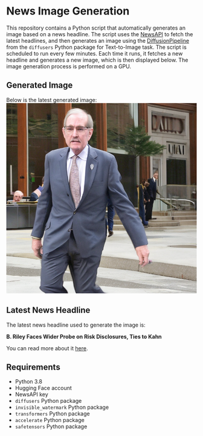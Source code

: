 # News Image Generation
This repository contains a Python script that automatically generates an image based on a news headline. The script uses the [NewsAPI](https://newsapi.org/) to fetch the latest headlines, and then generates an image using the [DiffusionPipeline](https://github.com/huggingface/diffusers) from the `diffusers` Python package for Text-to-Image task.
The script is scheduled to run every few minutes. Each time it runs, it fetches a new headline and generates a new image, which is then displayed below. The image generation process is performed on a GPU.

## Generated Image
Below is the latest generated image:
![Generated Image](image.png)

## Latest News Headline
The latest news headline used to generate the image is:

**B. Riley Faces Wider Probe on Risk Disclosures, Ties to Kahn**

You can read more about it [here](https://news.google.com/rss/articles/CBMid0FVX3lxTE9KeGVmVVZuSzV3eFRmME5xdU4tZ3J5ZHA1eGxlVFlUY1NxVGtWenFVQWVGQzZpalZIYXk0ajY3ZC1DRTFPU3VldGlCdFZtMXhBQzJ3RG5LYXJBTFZCV01rUGE0d0Y0SFc0NXVkU2lsdXZ2WXFjaGVr?oc=5).

## Requirements
- Python 3.8
- Hugging Face account
- NewsAPI key
- `diffusers` Python package
- `invisible_watermark` Python package
- `transformers` Python package
- `accelerate` Python package
- `safetensors` Python package
